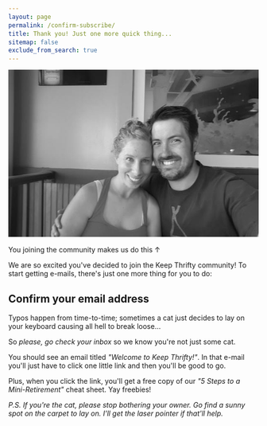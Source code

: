 ```yaml
---
layout: page
permalink: /confirm-subscribe/
title: Thank you! Just one more quick thing...
sitemap: false
exclude_from_search: true
---
```


![Chris and Jaime](/assets/img/header/start.jpg)

<div class="image-caption">You joining the community makes us do this &uarr;</div>

We are so excited you've decided to join the Keep Thrifty community! To start getting e-mails, there's just one more thing for you to do:

## __Confirm your email address__

Typos happen from time-to-time; sometimes a cat just decides to lay on your keyboard causing all hell to break loose...

So _please, go check your inbox_ so we know you're not just some cat.

You should see an email titled _"Welcome to Keep Thrifty!"_. In that e-mail you'll just have to click one little link and then you'll be good to go.

Plus, when you click the link, you'll get a free copy of our _"5 Steps to a Mini-Retirement"_ cheat sheet. Yay freebies!

_P.S. If you're the cat, please stop bothering your owner. Go find a sunny spot on the carpet to lay on. I'll get the laser pointer if that'll help._
